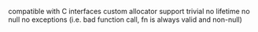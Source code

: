 



compatible with C interfaces
custom allocator support
trivial
no lifetime
no null
no exceptions (i.e. bad function call, fn is always valid and non-null)

